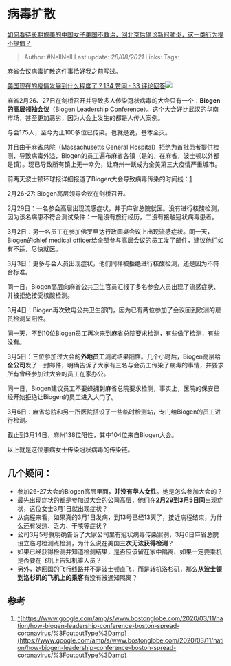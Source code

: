 # 病毒扩散
[如何看待长期旅美的中国女子美国不救治，回北京后确诊新冠肺炎，这一类行为提不提倡？](https://www.zhihu.com/question/379424767/answer/1079554658)


> Author: #NellNell 
Last update: *28/08/2021* 
Links:
Tags:  

  

麻省会议病毒扩散这件事恰好我之前写过。

[美国现在的疫情发展到什么程度了？134 赞同 · 33 评论回答![](https://pic2.zhimg.com/v2-d275c0c429bebb8d44ab08a51c551352_120x160.jpg?source=c8b7c179)](https://www.zhihu.com/question/375762813/answer/1070714960)

  

麻省2月26、27日在剑桥召开并导致多人传染冠状病毒的大会只有一个：**Biogen的高层领袖会议**（Biogen Leadership Conference）。这个大会好比武汉的华南市场，甚至更加恶劣，因为大会上发生的都是人传人案例。

与会175人，至今为止100多位已传染。也就是说，基本全灭。

并且由于麻省总院（Massachusetts General Hospital）拒绝为首批患者提供检测，导致病毒外溢，Biogen的员工遍布麻省各镇（是的，在麻省，波士顿以外都是镇）。现已导致所有镇上无一幸免，让麻州一跃成为全美第三大疫情严重城市。

前两天波士顿环球报详细报道了Biogen大会导致病毒传染的时间线：[1](#ref_1)

2月26-27: Biogen高层领导会议在剑桥召开。

2月29日：一名参会高层出现流感症状，并于麻省总院就医。没有进行核酸检测，因为该名病患不符合测试条件：一是没有旅行经历，二没有接触冠状病毒患者。

3月2日：另一名员工在参加佛罗里达行政圆桌会议上出现流感症状。同一天，Biogen的chief medical officer给全部参与高层会议的员工发了邮件，建议他们如有不适，尽快就医。

3月3日：更多与会人员出现症状，他们同样被拒绝进行核酸检测，还是因为不符合标准。

同一日，Biogen高层向麻省公共卫生官员汇报了多名参会人员出现了流感症状、并被拒绝接受核酸检测。

3月4日：Biogen再次致电公共卫生部门，因为已有两位参加了会议回到欧洲的雇员检测呈阳性。

同一天，不到10位Biogen员工再次来到麻省总院要求检测，有些做了检测，有些没有。

3月5日：三位参加过大会的**外地员工**测试结果阳性。几个小时后，Biogen高层给**全公司**发了一封邮件，明确告诉了大家有三名与会员工传染了病毒的事情，并要求所有曾经参加过大会的员工在家办公。

同一日，Biogen建议员工不要蜂拥到麻省总院要求检测，事实上，医院的保安已经开始拒绝让Biogen的员工进入大门了。

3月6日：麻省总院和另一所医院搭设了一些临时检测站，专门给Biogen的员工进行检测。

截止到3月14日，麻州138位阳性，其中104位来自Biogen大会。

以上就是这位患病女士传染冠状病毒的传染链。

## 几个疑问：

-   参加26-27大会的Biogen高层里面，**并没有华人女性**。她是怎么参加大会的？
-   最先出现症状的都是参加过大会的公司高层，他们在**2月29到3月5日间**出现症状，这位女士3月1日就出现症状？
-   从病程来看，如果真的3月1日发病，到13号已经13天了，接近病程结束，为什么还有发热、乏力、干咳等症状？
-   公司3月5号就明确告诉了大家公司里有冠状病毒传染案例，3月6日麻省总院设立临时检测点检测，为什么说在美国**三次无法获得检测**？
-   如果已经获得检测并知道检测结果，是否应该留在家中隔离、如果一定要乘机是否要在飞机上告知机乘人员？
-   另外，她回国的飞行线路并不是波士顿直飞，而是转机洛杉矶，那么**从波士顿到洛杉矶的飞机上的乘客**有没有被通知隔离？

## 参考

1.  [^](#ref_1_0)[https://www.google.com/amp/s/www.bostonglobe.com/2020/03/11/nation/how-biogen-leadership-conference-boston-spread-coronavirus/%3FoutputType%3Damp](https://www.google.com/amp/s/www.bostonglobe.com/2020/03/11/nation/how-biogen-leadership-conference-boston-spread-coronavirus/%3FoutputType%3Damp)
